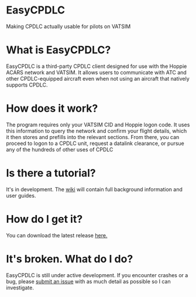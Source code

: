 # EasyCPDLC
Making CPDLC actually usable for pilots on VATSIM

# What is EasyCPDLC?
EasyCPDLC is a third-party CPDLC client designed for use with the Hoppie ACARS network and VATSIM. It allows users to communicate with ATC and other CPDLC-equipped aircraft even when not using an aircraft that natively supports CPDLC.

# How does it work?
The program requires only your VATSIM CID and Hoppie logon code. It uses this information to query the network and confirm your flight details, which it then stores and prefills into the relevant sections. From there, you can proceed to logon to a CPDLC unit, request a datalink clearance, or pursue any of the hundreds of other uses of CPDLC

# Is there a tutorial?
It's in development. The [wiki](https://github.com/josh-seagrave/EasyCPDLC/wiki) will contain full background information and user guides.

# How do I get it?
You can download the latest release [here.](https://github.com/josh-seagrave/EasyCPDLC/releases)

# It's broken. What do I do?
EasyCPDLC is still under active development. If you encounter crashes or a bug, please [submit an issue](https://github.com/josh-seagrave/EasyCPDLC/issues) with as much detail as possible so I can investigate.
